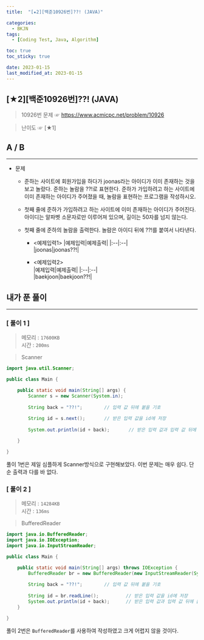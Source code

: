 ```yaml
---
title:  "[★2][백준10926번]??! (JAVA)" 

categories:
  - BKJN
tags:
  - [Coding Test, Java, Algorithm]

toc: true
toc_sticky: true

date: 2023-01-15
last_modified_at: 2023-01-15
---
```

[★2][백준10926번]??! (JAVA)
----
> 10926번 문제 ☞ <https://www.acmicpc.net/problem/10926>  

> 난이도 ☞ [★1]
  
## A / B 
___  
- 문제
  - 준하는 사이트에 회원가입을 하다가 joonas라는 아이디가 이미 존재하는 것을 보고 놀랐다. 준하는 놀람을 ??!로 표현한다. 준하가 가입하려고 하는 사이트에 이미 존재하는 아이디가 주어졌을 때, 놀람을 표현하는 프로그램을 작성하시오. 
  - 첫째 줄에 준하가 가입하려고 하는 사이트에 이미 존재하는 아이디가 주어진다. 아이디는 알파벳 소문자로만 이루어져 있으며, 길이는 50자를 넘지 않는다.
  - 첫째 줄에 준하의 놀람을 출력한다. 놀람은 아이디 뒤에 ??!를 붙여서 나타낸다.
  
    - <예제입력1>
    	|예제입력|예제출력|
    	|:--|:--|  
    	|joonas|joonas??!|
    	
    - <예제입력2>	  
    	|예제입력|예제출력|
    	|:--|:--|  
    	|baekjoon|baekjoon??!|

  
## 내가 푼 풀이
___  


### [ 풀이 1 ]  
>메모리 : `17600KB`  
>시간 : `200ms`  

> Scanner
```java
import java.util.Scanner;

public class Main {

	public static void main(String[] args) {
		Scanner s = new Scanner(System.in);
		
		String back = "??!";        // 입력 값 뒤에 붙을 기호
		
		String id = s.next();       // 받은 입력 값을 id에 저장
		
		System.out.println(id + back);	     // 받은 입력 값과 입력 값 뒤에 붙을 값을 출력	

	}

}
```
풀이 1번은 제일 심플하게 Scanner방식으로 구현해보았다. 이번 문제는 매우 쉽다. 단순 출력과 다를 바 없다.
### [ 풀이 2 ]  
>메모리 : `14284KB`  
>시간 : `136ms`  
  
> BufferedReader
```java
import java.io.BufferedReader;
import java.io.IOException;
import java.io.InputStreamReader;

public class Main {

	public static void main(String[] args) throws IOException {
		BufferedReader br = new BufferedReader(new InputStreamReader(System.in));
		
		String back = "??!";        // 입력 값 뒤에 붙을 기호
		
		String id = br.readLine();          // 받은 입력 값을 id에 저장
		System.out.println(id + back);      // 받은 입력 값과 입력 값 뒤에 붙을 값을 출력
	}

}
```
풀이 2번은 `BufferedReader`를 사용하여 작성하였고 크게 어렵지 않을 것이다.